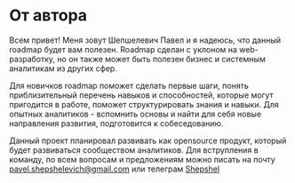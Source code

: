 # От автора

Всем привет! Меня зовут Шепшелевич Павел и я надеюсь, что данный roadmap будет вам полезен. Roadmap сделан с уклоном на web-разработку, но он также может быть полезен бизнес и системным аналитикам из других сфер.

Для новичков roadmap поможет сделать первые шаги, понять приблизительный перечень навыков и способностей, которые могут пригодится в работе, поможет структурировать знания и навыки. Для опытных аналитиков - вспомнить основы и найти для себя новые направления развития, подготовится к собеседованию.&#x20;

Данный проект планировал развивать как opensource продукт, который будет развиваться сообществом аналитиков. Для вструпления в команду, по всем вопросам и предложениям можно писать на почту pavel.shepshelevich@gmail.com или телеграм  [Shepshel](http://localhost:5000/u/BoQ38zjPJ3bpDa3f0vPiruhnGuh2 "mention")



